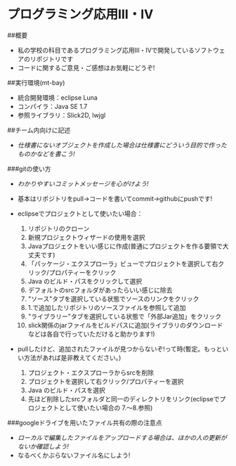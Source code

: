 プログラミング応用Ⅲ・Ⅳ
=======

##概要
* 私の学校の科目であるプログラミング応用Ⅲ・Ⅳで開発しているソフトウェアのリポジトリです
* コードに関するご意見・ご感想はお気軽にどうぞ!

##実行環境(mt-bay)
* 統合開発環境：eclipse Luna
* コンパイラ：Java SE 1.7
* 参照ライブラリ：Slick2D, lwjgl

##チーム内向けに記述
* *仕様書にないオブジェクトを作成した場合は仕様書にどういう目的で作ったものかなどを書こう!*

###gitの使い方
* *わかりやすいコミットメッセージを心がけよう!*
* 基本はリポジトリをpull→コードを書いてcommit→githubにpushです!
* eclipseでプロジェクトとして使いたい場合：
    1. リポジトリのクローン
    2. 新規プロジェクトウィザードの使用を選択
    3. Javaプロジェクトをいい感じに作成(普通にプロジェクトを作る要領で大丈夫です)
    4. 「パッケージ・エクスプローラ」ビューでプロジェクトを選択して右クリック/プロパティーをクリック
    5. Java のビルド・パスをクリックして選択
    6. デフォルトのsrcフォルダがあったらいい感じに除去
    7. "ソース"タブを選択している状態でソースのリンクをクリック
    8. 1.で追加したリポジトリのソースファイルを参照して追加
    9. "ライブラリー"タブを選択している状態で「外部Jar追加」をクリック
    10. slick関係のjarファイルをビルドパスに追加(ライブラリのダウンロードなどは各自で行っていただけると助かります!)

* pullしたけど、追加されたファイルが見つからないぞ!って時(暫定。もっといい方法があれば是非教えてください。)
    1. プロジェクト・エクスプローラからsrcを削除
    2. プロジェクトを選択して右クリック/プロパティーを選択
    3. Java のビルド・パスを選択
    4. 先ほど削除したsrcフォルダと同一のディレクトリをリンク(eclipseでプロジェクトとして使いたい場合の
                                                             7.～8.参照)

###googleドライブを用いたファイル共有の際の注意点
* *ローカルで編集したファイルをアップロードする場合は、ほかの人の更新がないか確認しよう!*
* なるべくかぶらないファイル名にしよう!
